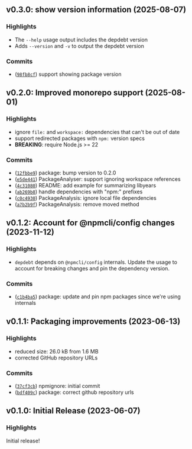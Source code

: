 ## v0.3.0: show version information (2025-08-07)

### Highlights

- The `--help` usage output includes the depdebt version
- Adds `--version` and `-v` to output the depdebt version

### Commits

- ([`98fb8cf`](https://github.com/mpareja/depdebt/commit/98fb8cf9593784a718b8930ce9a492870bbd2434)) support showing package version

## v0.2.0: Improved monorepo support (2025-08-01)

### Highlights

- ignore `file:` and `workspace:` dependencies that can't be out of date
- support redirected packages with `npm:` version specs
- **BREAKING**: require Node.js >= 22

### Commits

- ([`12fbbe9`](https://github.com/mpareja/depdebt/commit/12fbbe9df30b4a9ebfb30968e324062f1b74e039)) package: bump version to 0.2.0
- ([`e5de441`](https://github.com/mpareja/depdebt/commit/e5de44167c70ff827392d3912091b929bb88041b)) PackageAnalyser: support ignoring workspace references
- ([`4c31080`](https://github.com/mpareja/depdebt/commit/4c310807276390ded70e4587a2c9accbd4332117)) README: add example for summarizing libyears
- ([`ab269b8`](https://github.com/mpareja/depdebt/commit/ab269b811d35f055f747d8cccb7ae19f04897a16)) handle dependencies with "npm:" prefixes
- ([`c0c4930`](https://github.com/mpareja/depdebt/commit/c0c4930a88d0b0c86554636be25423ed6ecd032f)) PackageAnalysis: ignore local file dependencies
- ([`a7b2b9f`](https://github.com/mpareja/depdebt/commit/a7b2b9fb114d4f66c436553e484c01849a5aabba)) PackageAnalysis: remove moved method

## v0.1.2: Account for @npmcli/config changes (2023-11-12)

### Highlights

- `depdebt` depends on `@npmcli/config` internals. Update the usage to account for breaking changes and pin the dependency version.

### Commits

- ([`c1b4ba5`](https://github.com/mpareja/depdebt/commit/c1b4ba58bec06093c78d4ef57aebc84a56d5d0a5)) package: update and pin npm packages since we're using internals

## v0.1.1: Packaging improvements (2023-06-13)

### Highlights

- reduced size: 26.0 kB from 1.6 MB
- corrected GitHub repository URLs

### Commits

- ([`37cf3cb`](https://github.com/mpareja/depdebt/commit/37cf3cbfdad2c8071cead891c8504edcdd3ad2b0)) npmignore: initial commit
- ([`bdf409c`](https://github.com/mpareja/depdebt/commit/bdf409c95f9abf94b114135297aa749a65e5349a)) package: correct github repository urls

## v0.1.0: Initial Release (2023-06-07)

### Highlights

Initial release!

